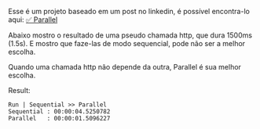 ﻿
Esse é um projeto baseado em um post no linkedin, é possível encontra-lo aqui: [✅ Parallel](https://www.linkedin.com/posts/andreluizss_c-tip-paralelismo-com-c-projeto-activity-7186046153690406912-Eu-F)

Abaixo mostro o resultado de uma pseudo chamada http, que dura 1500ms (1.5s).
E mostro que faze-las de modo sequencial, pode não ser a melhor escolha.

Quando uma chamada http não depende da outra, Parallel é sua melhor escolha.

Result:
```
Run | Sequential >> Parallel
Sequential : 00:00:04.5250782
Parallel   : 00:00:01.5096227
```
